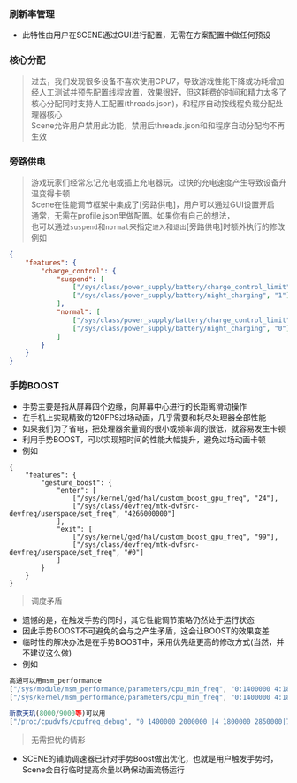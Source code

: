### 刷新率管理
- 此特性由用户在SCENE通过GUI进行配置，无需在方案配置中做任何预设


### 核心分配
> 过去，我们发现很多设备不喜欢使用CPU7，导致游戏性能下降或功耗增加<br>
> 经人工测试并预先配置线程放置，效果很好，但这耗费的时间和精力太多了<br>
> 核心分配同时支持人工配置(threads.json)，和程序自动按线程负载分配处理器核心<br>
> Scene允许用户禁用此功能，禁用后threads.json和和程序自动分配均不再生效


### 旁路供电
> 游戏玩家们经常忘记充电或插上充电器玩，过快的充电速度产生导致设备升温变得卡顿<br>
> Scene在性能调节框架中集成了[旁路供电]，用户可以通过GUI设置开启<br>
> 通常，无需在profile.json里做配置。如果你有自己的想法，<br>
> 也可以通过`suspend`和`normal`来指定`进入`和`退出`[旁路供电]时额外执行的修改<br>
> 例如


```json
{
    "features": {
        "charge_control": {
            "suspend": [
                ["/sys/class/power_supply/battery/charge_control_limit", "15"],
                ["/sys/class/power_supply/battery/night_charging", "1"]
            ],
            "normal": [
                ["/sys/class/power_supply/battery/charge_control_limit", "0"],
                ["/sys/class/power_supply/battery/night_charging", "0"]
            ]
        }
    }
}
```


### 手势BOOST
- 手势主要是指从屏幕四个边缘，向屏幕中心进行的长距离滑动操作
- 在手机上实现精致的120FPS过场动画，几乎需要和耗尽处理器全部性能
- 如果我们为了省电，把处理器余量调的很小或频率调的很低，就容易发生卡顿
- 利用手势BOOST，可以实现短时间的性能大幅提升，避免过场动画卡顿
- 例如

```
{
    "features": {
        "gesture_boost": {
            "enter": [
                ["/sys/kernel/ged/hal/custom_boost_gpu_freq", "24"],
                ["/sys/class/devfreq/mtk-dvfsrc-devfreq/userspace/set_freq", "4266000000"]
            ],
            "exit": [
                ["/sys/kernel/ged/hal/custom_boost_gpu_freq", "99"],
                ["/sys/class/devfreq/mtk-dvfsrc-devfreq/userspace/set_freq", "#0"]
            ]
        }
    }
}
```


> 调度矛盾
- 遗憾的是，在触发手势的同时，其它性能调节策略仍然处于运行状态
- 因此手势BOOST不可避免的会与之产生矛盾，这会让BOOST的效果变差
- 临时性的解决办法是在手势BOOST中，采用优先级更高的修改方式(当然，并不建议这么做)
- 例如

```js
高通可以用msm_performance
["/sys/module/msm_performance/parameters/cpu_min_freq", "0:1400000 4:1800000 7:2000000"]
["/sys/kernel/msm_performance/parameters/cpu_min_freq", "0:1400000 4:1800000 7:2000000"]

新款天玑(8000/9000等)可以用
["/proc/cpudvfs/cpufreq_debug", "0 1400000 2000000 |4 1800000 2850000|7 2000000 3050000"]
```

> 无需担忧的情形
- SCENE的辅助调速器已针对手势Boost做出优化，也就是用户触发手势时，Scene会自行临时提高余量以确保动画流畅运行